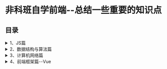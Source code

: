 # 非科班自学前端--总结一些重要的知识点
## 目录
<details>
<summary>1、JS篇</summary>
  
1.1 [对象的创建和继承](https://github.com/IamHuadong/blogs/issues/1)  
1.2 [对象的浅拷贝和深拷贝](https://github.com/IamHuadong/blogs/issues/2)  
1.3 [new的过程--手写new](https://github.com/IamHuadong/blogs/issues/3)  
</details>
<details>
<summary>2、数据结构与算法篇</summary>
  
2.1 [栈和队列](https://github.com/IamHuadong/blogs/issues/4)  
2.2 [链表](https://github.com/IamHuadong/blogs/issues/5)  
</details>
<details>
<summary>3、计算机网络篇</summary>
   
</details>
<details>
<summary>4、前端框架篇--Vue</summary>
   
</details>
